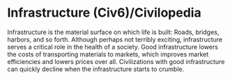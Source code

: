 # Infrastructure (Civ6)/Civilopedia

Infrastructure is the material surface on which life is built: Roads, bridges, harbors, and so forth. Although perhaps not terribly exciting, infrastructure serves a critical role in the health of a society. Good infrastructure lowers the costs of transporting materials to markets, which improves market efficiencies and lowers prices over all. Civilizations with good infrastructure can quickly decline when the infrastructure starts to crumble.